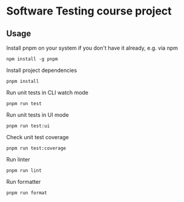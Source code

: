 # Software Testing course project

## Usage

Install pnpm on your system if you don't have it already, e.g. via npm

```
npm install -g pnpm
```

Install project dependencies

```
pnpm install
```

Run unit tests in CLI watch mode

```
pnpm run test
```

Run unit tests in UI mode

```
pnpm run test:ui
```

Check unit test coverage

```
pnpm run test:coverage
```

Run linter

```
pnpm run lint
```

Run formatter

```
pnpm run format
```
